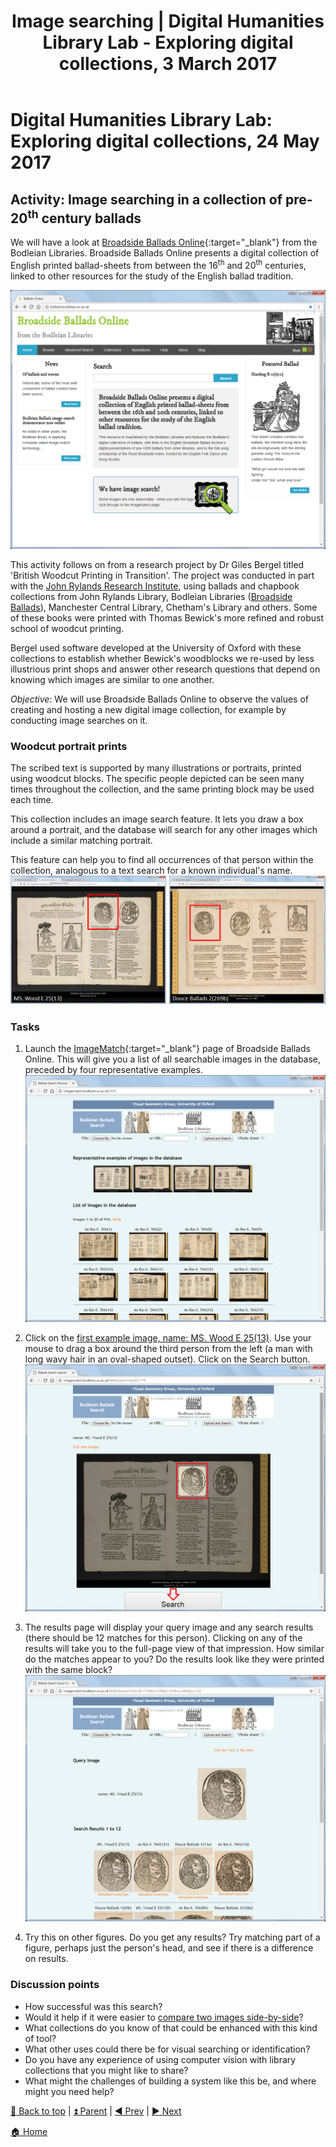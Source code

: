 ﻿---
title: Image searching | Digital Humanities Library Lab - Exploring digital collections, 3 March 2017
---

# Digital Humanities Library Lab: Exploring digital collections, 24 May 2017

## Activity: Image searching in a collection of pre-20<sup>th</sup> century ballads
We will have a look at [Broadside Ballads Online](http://ballads.bodleian.ox.ac.uk/){:target="_blank"} from the Bodleian Libraries. Broadside Ballads Online presents a digital collection of English printed ballad-sheets from between the 16<sup>th</sup> and 20<sup>th</sup> centuries, linked to other resources for the study of the English ballad tradition. 

![Broadside Ballads Online homepage](img/bal-110.png)

This activity follows on from a research project by Dr Giles Bergel titled 'British Woodcut Printing in Transition'. The project was conducted in part with the [John Rylands Research Institute](http://www.jrri.manchester.ac.uk/), using ballads and chapbook collections from John Rylands Library, Bodleian Libraries ([Broadside Ballads](http://ballads.bodleian.ox.ac.uk/)), Manchester Central Library, Chetham's Library and others. Some of these books were printed with Thomas Bewick's more refined and robust school of woodcut printing. 

Bergel used software developed at the University of Oxford with these collections to establish whether Bewick's woodblocks we re-used by less illustrious print shops and answer other research questions that depend on knowing which images are similar to one another.

_Objective_: We will use Broadside Ballads Online to observe the values of creating and hosting a new digital image collection, for example by conducting image searches on it.


### Woodcut portrait prints
The scribed text is supported by many illustrations or portraits, printed using woodcut blocks. The specific people depicted can be seen many times throughout the collection, and the same printing block may be used each time.

This collection includes an image search feature. It lets you draw a box around a portrait, and the database will search for any other images which include a similar matching portrait.

This feature can help you to find all occurrences of that person within the collection, analogous to a text search for a known individual's name.
![One portrait reoccurring](img/bal-115.png)

### Tasks
1. Launch the [ImageMatch](http://imagematch.bodleian.ox.ac.uk:8000/){:target="_blank"} page of Broadside Ballads Online. This will give you a list of all searchable images in the database, preceded by four representative examples. 
![ImageMatch start page](img/bal-120.png)

2. Click on the [first example image, name: MS. Wood E 25(13)](http://imagematch.bodleian.ox.ac.uk:8000/search?docID=774). Use your mouse to drag a box around the third person from the left (a man with long wavy hair in an oval-shaped outset). Click on the Search button.
![Draw a box and search](img/bal-130.png)

3. The results page will display your query image and any search results (there should be 12 matches for this person). Clicking on any of the results will take you to the full-page view of that impression. How similar do the matches appear to you? Do the results look like they were printed with the same block?
![Search results](img/bal-140.png)

4. Try this on other figures. Do you get any results? Try matching part of a figure, perhaps just the person's head, and see if there is a difference on results.

### Discussion points

- How successful was this search?
- Would it help if it were easier to [compare two images side-by-side](http://imagematch.bodleian.ox.ac.uk:8000/register?docID1=857&docID2=611&xl=382.00&xu=477.00&yl=255.00&yu=389.00)?
- What collections do you know of that could be enhanced with this kind of tool?
- What other uses could there be for visual searching or identification?
- Do you have any experience of using computer vision with library collections that you might like to share?
- What might the challenges of building a system like this be, and where might you need help?


[:arrow_up_small: Back to top](#activity-image-searching-in-a-collection-of-pre-20th-century-ballads) | [:arrow_double_up: Parent](index.html) | [:arrow_backward: Prev](welcome.html) | [:arrow_forward: Next](jstorta.html)

[:house: Home](/) 